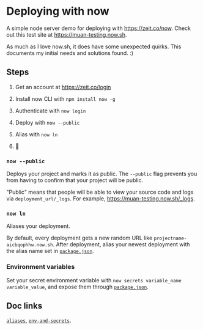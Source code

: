 # Deploying with now

A simple node server demo for deploying with https://zeit.co/now. Check out this test site at https://muan-testing.now.sh.

As much as I love now.sh, it does have some unexpected quirks. This documents my initial needs and solutions found. :)

## Steps

1. Get an account at https://zeit.co/login

2. Install now CLI with `npm install now -g`

3. Authenticate with `now login`

4. Deploy with `now --public`

5. Alias with `now ln`

6. :tada:

### `now --public`

Deploys your project and marks it as public. The `--public` flag prevents you from having to confirm that your project will be public.

"Public" means that people will be able to view your source code and logs via `deployment_url/_logs`. For example, https://muan-testing.now.sh/_logs.

### `now ln`

Aliases your deployment.

By default, every deployment gets a new random URL like `projectname-aicbqophhw.now.sh`. After deployment, alias your newest deployment with the alias name set in [`package.json`](https://github.com/muan/deploying-with-now/blob/5074a2c84c60834b60e6ed3eb2e1fac919f65e3f/package.json#L14).

### Environment variables

Set your secret environment variable with `now secrets variable_name variable_value`, and expose them through [`package.json`](https://github.com/muan/deploying-with-now/blob/5074a2c84c60834b60e6ed3eb2e1fac919f65e3f/package.json#L15-L17).

## Doc links

[`aliases`](https://zeit.co/docs/features/aliases), [`env-and-secrets`](https://zeit.co/docs/features/env-and-secrets).
